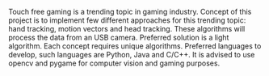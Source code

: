 Touch free gaming is a trending topic in gaming industry. Concept of this project is to implement few different approaches for this trending topic: hand tracking, motion vectors and head tracking. These algorithms will process the data from an USB camera. Preferred solution is a light algorithm. Each concept requires unique algorithms.  Preferred languages to develop, such languages are Python, Java and C/C++. It is advised to use opencv and pygame for computer vision and gaming purposes.